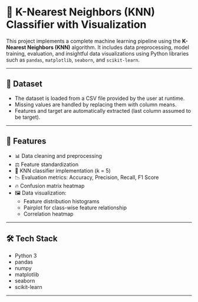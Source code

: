 # 🧠 K-Nearest Neighbors (KNN) Classifier with Visualization

This project implements a complete machine learning pipeline using the **K-Nearest Neighbors (KNN)** algorithm. It includes data preprocessing, model training, evaluation, and insightful data visualizations using Python libraries such as `pandas`, `matplotlib`, `seaborn`, and `scikit-learn`.

---

## 📁 Dataset

- The dataset is loaded from a CSV file provided by the user at runtime.
- Missing values are handled by replacing them with column means.
- Features and target are automatically extracted (last column assumed to be target).

---

## 🧪 Features

- 📊 Data cleaning and preprocessing
- ⚖️ Feature standardization
- 👟 KNN classifier implementation (k = 5)
- 📉 Evaluation metrics: Accuracy, Precision, Recall, F1 Score
- 🔥 Confusion matrix heatmap
- 🖼️ Data visualization:
  - Feature distribution histograms
  - Pairplot for class-wise feature relationship
  - Correlation heatmap

---

## 🛠️ Tech Stack

- Python 3
- pandas
- numpy
- matplotlib
- seaborn
- scikit-learn

---


